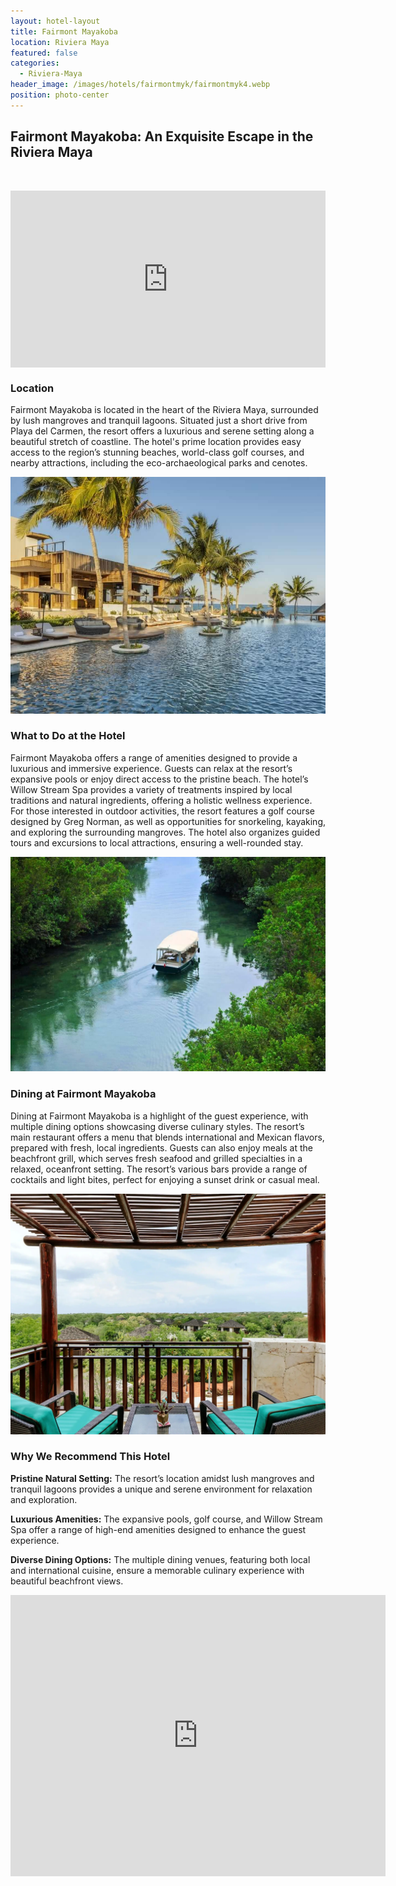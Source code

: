 ```yaml
---
layout: hotel-layout
title: Fairmont Mayakoba
location: Riviera Maya
featured: false
categories:
  - Riviera-Maya
header_image: /images/hotels/fairmontmyk/fairmontmyk4.webp
position: photo-center
---
```

## Fairmont Mayakoba: An Exquisite Escape in the Riviera Maya

&nbsp;

<style>.embed-container { position: relative; padding-bottom: 56.25%; height: 0; overflow: hidden; max-width: 100%; } .embed-container iframe, .embed-container object, .embed-container embed { position: absolute; top: 0; left: 0; width: 100%; height: 100%; }</style>

<div class="embed-container"><iframe src="https://www.youtube.com/embed/CPX4u4ZCGkY" frameborder="0" allowfullscreen=""></iframe></div>

### Location

Fairmont Mayakoba is located in the heart of the Riviera Maya, surrounded by lush mangroves and tranquil lagoons. Situated just a short drive from Playa del Carmen, the resort offers a luxurious and serene setting along a beautiful stretch of coastline. The hotel's prime location provides easy access to the region’s stunning beaches, world-class golf courses, and nearby attractions, including the eco-archaeological parks and cenotes.

![](/images/hotels/fairmontmyk/fairmontmyk1.jpg)

### What to Do at the Hotel

Fairmont Mayakoba offers a range of amenities designed to provide a luxurious and immersive experience. Guests can relax at the resort’s expansive pools or enjoy direct access to the pristine beach. The hotel’s Willow Stream Spa provides a variety of treatments inspired by local traditions and natural ingredients, offering a holistic wellness experience. For those interested in outdoor activities, the resort features a golf course designed by Greg Norman, as well as opportunities for snorkeling, kayaking, and exploring the surrounding mangroves. The hotel also organizes guided tours and excursions to local attractions, ensuring a well-rounded stay.

![](/images/hotels/fairmontmyk/fairmontmyk3.jpg)

### Dining at Fairmont Mayakoba

Dining at Fairmont Mayakoba is a highlight of the guest experience, with multiple dining options showcasing diverse culinary styles. The resort’s main restaurant offers a menu that blends international and Mexican flavors, prepared with fresh, local ingredients. Guests can also enjoy meals at the beachfront grill, which serves fresh seafood and grilled specialties in a relaxed, oceanfront setting. The resort’s various bars provide a range of cocktails and light bites, perfect for enjoying a sunset drink or casual meal.

![](/images/hotels/fairmontmyk/fairmontmyk2.webp)

### Why We Recommend This Hotel

**Pristine Natural Setting:** The resort’s location amidst lush mangroves and tranquil lagoons provides a unique and serene environment for relaxation and exploration.&nbsp;

**Luxurious Amenities:** The expansive pools, golf course, and Willow Stream Spa offer a range of high-end amenities designed to enhance the guest experience.&nbsp;

**Diverse Dining Options:** The multiple dining venues, featuring both local and international cuisine, ensure a memorable culinary experience with beautiful beachfront views.&nbsp;

<div class='map-container center'>

<iframe src="https://www.google.com/maps/embed?pb=!1m18!1m12!1m3!1d3732.5851794865666!2d-87.03001778876202!3d20.686448899367168!2m3!1f0!2f0!3f0!3m2!1i1024!2i768!4f13.1!3m3!1m2!1s0x8f4e6788ea8922a9%3A0x3ac35106db90502b!2sFairmont%20Mayakoba!5e0!3m2!1ses!2smx!4v1723603365664!5m2!1ses!2smx" width="600" height="450" style="border:0;" allowfullscreen="" loading="lazy" referrerpolicy="no-referrer-when-downgrade"></iframe>

</div>
&nbsp;